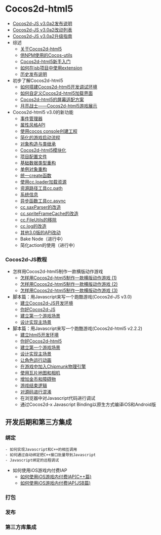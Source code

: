 # Cocos2d-html5

- [Cocos2d-JS v3.0a2发布说明](../../../manual/framework/html5/v2/release-notes/v3.0a2/release-note/zh.md)
- [Cocos2d-JS v3.0a2改动列表](../../../manual/framework/html5/v2/release-notes/v3.0a2/changelog/en.md)
- [Cocos2d-JS v3.0a2升级指南](../../../manual/framework/html5/v2/release-notes/v3.0a/upgrade-guide/zh.md)
- 综述
	- [关于Cocos2d-html5](../../../manual/framework/html5/zh.md)
	- [供NPM使用的Cocos-utils](../../../manual/framework/html5/v2/cocos-utils/zh.md)
	- [Cocos2d-html5新手入门](../../../manual/framework/html5/v2/getting-started_with-cocos2d-html5/zh.md)
    - [如何在jsb项目中使用extension](../../../manual/framework/html5/v2/jsb/jsb-extension/zh.md)
	- [历史发布说明](../../../manual/framework/html5/v2/release-notes/zh.md)
- 初步了解Cocos2d-html5
    - [如何搭建Cocos2d-html5开发调试环境](../../../manual/framework/html5/v2/setup-devenv/zh.md)
    - [如何自定义Cocos2d-html5加载界面](../../../manual/framework/html5/v2/customize-loading-screen/zh.md)
    - [Cocos2d-html5的屏幕适配方案](../../../manual/framework/html5/v2/resolution-policy-design/zh.md)
    - [月亮战士——Cocos2d-html5游戏展示](../../../manual/framework/html5/v2/moonwarriors-cocos2d-html5-showcase/zh.md)
- Cocos2d-html5 v3.0的新功能
    - [事件管理器](../../../manual/framework/html5/v3/eventManager/zh.md)
    - [属性风格API](../../../manual/framework/html5/v3/getter-setter-api/zh.md)
    - [使用cocos console创建工程](../../../manual/framework/html5/v2/cocos-console/zh.md)
    - [简化的游戏启动流程](../../../manual/framework/html5/v3/cc-game/zh.md)
    - [对象构造与类继承](../../../manual/framework/html5/v3/inheritance/zh.md)
    - [Cocos2d-html5模块化](../../../manual/framework/html5/v3/moduleconfig-json/zh.md)
    - [项目配置文件](../../../manual/framework/html5/v3/project-json/zh.md)
    - [基础数据类型重构](../../../manual/framework/html5/v3/basic-data/zh.md)
    - [单例对象重构](../../../manual/framework/html5/v3/singleton-objs/zh.md)
    - [统一create函数](../../../manual/framework/html5/v3/create-api/zh.md)
    - [使用cc.loader加载资源](../../../manual/framework/html5/v3/cc-loader/zh.md)
    - [资源路径工具cc.path](../../../manual/framework/html5/v3/cc-path/zh.md)
    - [系统信息](../../../manual/framework/html5/v3/cc-sys/zh.md)
    - [异步函数工具cc.async](../../../manual/framework/html5/v3/cc-async/zh.md)
    - [cc.saxParser的改造](../../../manual/framework/html5/v3/cc-saxparser/zh.md)
    - [cc.spriteFrameCache的改造](../../../manual/framework/html5/v3/cc-spriteframecache/zh.md)
    - [cc.FileUtils的移除](../../../manual/framework/html5/v3/cc-fileutils/zh.md)
    - [cc.log的改造](../../../manual/framework/html5/v3/cc-log/zh.md)
    - [其他3.0版的API改动](../../../manual/framework/html5/v3/more-change-from-v2-to-v3/zh.md)
    - Bake Node（进行中）
    - 简化action的使用（进行中）
    
### Cocos2d-JS教程
- 怎样用Cocos2d-html5制作一款横版动作游戏
 	- [怎样用Cocos2d-html5制作一款横版动作游戏 (1)](../../../tutorial/framework/html5/how-to-to-make-a-acting-game-by-cocos-html5/part1/zh.md)
 	- [怎样用Cocos2d-html5制作一款横版动作游戏 (2)](../../../tutorial/framework/html5/how-to-to-make-a-acting-game-by-cocos-html5/part2/zh.md)
 	- [怎样用Cocos2d-html5制作一款横版动作游戏 (3)](../../../tutorial/framework/html5/how-to-to-make-a-acting-game-by-cocos-html5/part3/zh.md)
- 脚本篇：用Javascript来写一个跑酷游戏(Cocos2d-JS v3.0)
	- [建立Cocos2d-JS开发环境](../../../tutorial/framework/html5/parkour-game-with-javascript-v3.0/chapter1/zh.md)
	- [你好Cocos2d-JS](../../../tutorial/framework/html5/parkour-game-with-javascript-v3.0/chapter2/en.md)
	- [建立第一个游戏场景](../../../tutorial/framework/html5/parkour-game-with-javascript-v3.0/chapter3/en.md)
	- [设计实现主场景](../../../tutorial/framework/html5/parkour-game-with-javascript-v3.0/chapter4/en.md)
- 脚本篇：用Javascript来写一个跑酷游戏(Cocos2d-html5 v2.2.2)
	- [建立html5开发环境](../../../tutorial/framework/html5/parkour-game-with-javascript/chapter1/zh.md)
	- [你好Cocos2d-html5](../../../tutorial/framework/html5/parkour-game-with-javascript/chapter2/en.md)
	- [建立第一个游戏场景](../../../tutorial/framework/html5/parkour-game-with-javascript/chapter3/en.md)
	- [设计实现主场景](../../../tutorial/framework/html5/parkour-game-with-javascript/chapter4/en.md)
	- [让角色运行动画](../../../tutorial/framework/html5/parkour-game-with-javascript/chapter5/en.md)
	- [在游戏中加入Chipmunk物理引擎](../../../tutorial/framework/html5/parkour-game-with-javascript/chapter6/en.md)
	- [使用瓦片地图和相机](../../../tutorial/framework/html5/parkour-game-with-javascript/chapter7/en.md)
	- [增加金币和障碍物](../../../tutorial/framework/html5/parkour-game-with-javascript/chapter8/en.md)
	- [游戏结束逻辑](../../../tutorial/framework/html5/parkour-game-with-javascript/chapter9/en.md)
	- [对源码进行混淆](../../../tutorial/framework/html5/parkour-game-with-javascript/chapter10/en.md)
	- 在浏览器中对Javascript代码进行调试
	- 通过Cocos2d-x Javascript Binding以原生方式编译iOS和Android版

## 开发后期和第三方集成
### 绑定
	- 如何实现Javascript和C++的相互调用
	- 如何通过自动绑定把C++接口批量导到Javascript
	- Javascript绑定的远程调试
- 如何使用iOS游戏内付费IAP
	- [如何使用iOS游戏内付费IAP(C++篇)](../../../tutorial/framework/html5/jsb-ios-iap/ios-storekit-integration-in-c++/zh.md)
	- [如何使用iOS游戏内付费IAP(JSB篇)](../../../tutorial/framework//html5/jsb-ios-iap/ios-storekit-integration-in-jsb/zh.md)


### 打包
### 发布
### 第三方库集成
